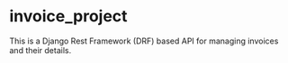 # invoice_project
 This is a Django Rest Framework (DRF) based API for managing invoices and their details.
